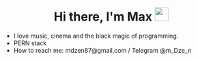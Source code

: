 <h1 align="center">Hi there, I'm Max </a> 
<img src="https://github.com/blackcater/blackcater/raw/main/images/Hi.gif" height="32"/></h1>
 
 <ul>
 <li>I love music, cinema and the black magic of programming.</li>
 <li>PERN stack</li>
 <li>How to reach me: mdzen87@gmail.com / Telegram @m_Dze_n</li>
</ul>
